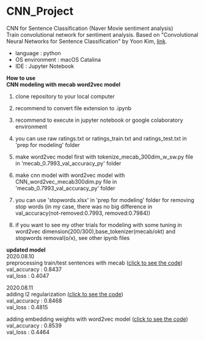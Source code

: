 # CNN_Project

CNN for Sentence Classification (Naver Movie sentiment analysis)<br>
Train convolutional network for sentiment analysis. Based on "Convolutional Neural Networks for Sentence Classification" by Yoon Kim, [link](https://arxiv.org/pdf/1408.5882v2.pdf).

* language : python
* OS environment : macOS Catalina
* IDE : Jupyter Notebook

**How to use**<br>
**CNN modeling with mecab word2vec model**
1. clone repository to your local computer
2. recommend to convert file extension to .ipynb
3. recommend to execute in jupyter notebook or google colaboratory environment
4. you can use raw ratings.txt or ratings_train.txt and ratings_test.txt in 'prep for modeling' folder
5. make word2vec model first with tokenize_mecab_300dim_w_sw.py file in 'mecab_0.7993_val_accuracy_py' folder
6. make cnn model with word2vec model with CNN_word2vec_mecab300dim.py file in 'mecab_0.7993_val_accuracy_py' folder
7. you can use 'stopwords.xlsx' in 'prep for modeling' folder for removing stop words (in my case, there was no big difference in val_accuracy(not-removed:0.7993, removed:0.7984))

8. if you want to see my other trials for modeling with some tuning in word2vec dimension(200/300),base_tokenizer(mecab/okt) and stopwords removal(o/x), see other ipynb files<br>

**updated model**<br>
2020.08.10<br>
preprocessing train/test sentences with mecab ([click to see the code](https://github.com/jyshin0926/CNN-for-sentence-classification/blob/master/CNN_word2vec_mecab300_update.ipynb))<br>
val_accuracy : 0.8437 <br>
val_loss : 0.4047<br>

2020.08.11<br>
adding l2 regularization ([click to see the code](https://github.com/jyshin0926/CNN-for-sentence-classification/blob/master/CNN_word2vec_mecab300_update_0.8468.ipynb))<br>
val_accuracy : 0.8468 <br>
val_loss : 0.4815<br>

adding embedding weights with word2vec model ([click to see the code](https://github.com/jyshin0926/CNN-for-sentence-classification/blob/master/update_CNN_word2vec_mecab300_0.8539.ipynb))<br>
val_accuracy : 0.8539<br>
val_loss : 0.4464<br>

